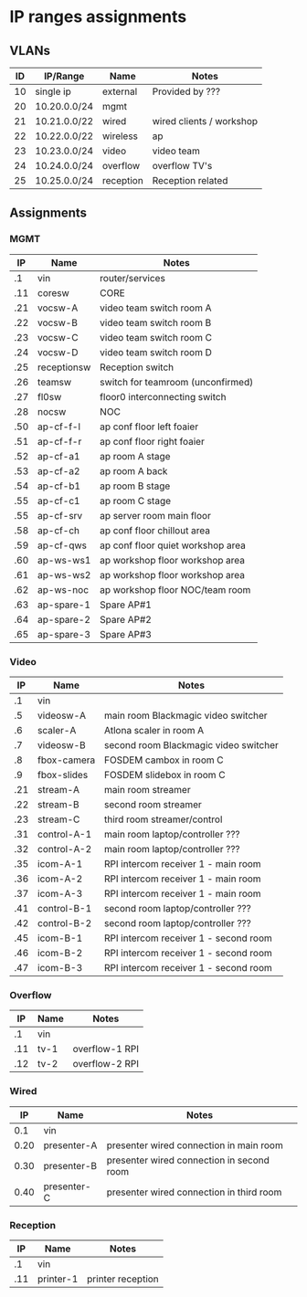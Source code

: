 # IP ranges assignments

## VLANs
ID | IP/Range | Name | Notes
---|----------|------|---------
10 | single ip | external | Provided by ???
20 | 10.20.0.0/24 | mgmt |
21 | 10.21.0.0/22 | wired | wired clients / workshop
22 | 10.22.0.0/22 | wireless | ap
23 | 10.23.0.0/24 | video | video team
24 | 10.24.0.0/24 | overflow | overflow TV's
25 | 10.25.0.0/24 | reception | Reception related

## Assignments

### MGMT
IP | Name | Notes
---|------|------
.1 | vin | router/services
.11 | coresw | CORE
.21 | vocsw-A | video team switch room A
.22 | vocsw-B | video team switch room B
.23 | vocsw-C | video team switch room C
.24 | vocsw-D | video team switch room D
.25 | receptionsw | Reception switch
.26 | teamsw | switch for teamroom (unconfirmed)
.27 | fl0sw | floor0 interconnecting switch
.28 | nocsw | NOC
.50 | ap-cf-f-l | ap conf floor left foaier
.51 | ap-cf-f-r | ap conf floor right foaier
.52 | ap-cf-a1  | ap room A stage
.53 | ap-cf-a2  | ap room A back
.54 | ap-cf-b1  | ap room B stage
.55 | ap-cf-c1  | ap room C stage
.55 | ap-cf-srv  | ap server room main floor
.58 | ap-cf-ch   | ap conf floor chillout area
.59 | ap-cf-qws  | ap conf floor quiet workshop area
.60 | ap-ws-ws1  | ap workshop floor workshop area
.61 | ap-ws-ws2  | ap workshop floor workshop area
.62 | ap-ws-noc  | ap workshop floor NOC/team room
.63 | ap-spare-1 | Spare AP#1
.64 | ap-spare-2 | Spare AP#2
.65 | ap-spare-3 | Spare AP#3

### Video
IP | Name | Notes
---|------|------
.1 | vin |
.5 | videosw-A | main room Blackmagic video switcher
.6 | scaler-A | Atlona scaler in room A
.7 | videosw-B | second room Blackmagic video switcher
.8 | fbox-camera | FOSDEM cambox in room C
.9 | fbox-slides | FOSDEM slidebox in room C
.21 | stream-A | main room streamer
.22 | stream-B | second room streamer
.23 | stream-C | third room streamer/control
.31 | control-A-1 | main room laptop/controller ???
.32 | control-A-2 | main room laptop/controller ???
.35 | icom-A-1 | RPI intercom receiver 1 - main room
.36 | icom-A-2 | RPI intercom receiver 1 - main room
.37 | icom-A-3 | RPI intercom receiver 1 - main room
.41 | control-B-1 | second room laptop/controller ???
.42 | control-B-2 | second room laptop/controller ???
.45 | icom-B-1 | RPI intercom receiver 1 - second room
.46 | icom-B-2 | RPI intercom receiver 1 - second room
.47 | icom-B-3 | RPI intercom receiver 1 - second room

### Overflow
IP | Name | Notes
---|------|------
.1 | vin |
.11 | tv-1 | overflow-1 RPI
.12 | tv-2 | overflow-2 RPI

### Wired
IP | Name | Notes
---|------|------
0.1 | vin |
0.20 | presenter-A | presenter wired connection in main room
0.30 | presenter-B | presenter wired connection in second room
0.40 | presenter-C | presenter wired connection in third room

### Reception
IP | Name | Notes
---|------|------
.1 | vin |
.11 | printer-1 | printer reception
